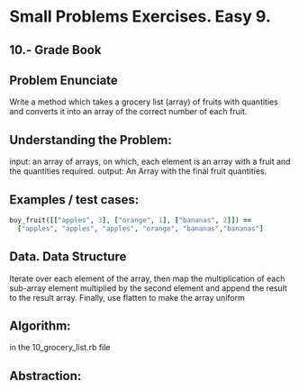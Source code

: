 # Small Problems Exercises. Easy 9.

## 10.- Grade Book

## Problem Enunciate

Write a method which takes a grocery list (array) of fruits with quantities and converts it into an array of the correct number of each fruit.

## Understanding the Problem:

input: an array of arrays, on which, each element is an array with a fruit and the quantities required. 
output: An Array with the final fruit quantities.  


## Examples / test cases:

```ruby
buy_fruit([["apples", 3], ["orange", 1], ["bananas", 2]]) ==
  ["apples", "apples", "apples", "orange", "bananas","bananas"]
```

## Data. Data Structure

Iterate over each element of the array, then map the multiplication of each sub-array element multiplied by the second element and append the result to the result array. Finally, use flatten to make the array uniform
 
## Algorithm:

in the 10_grocery_list.rb file

## Abstraction: